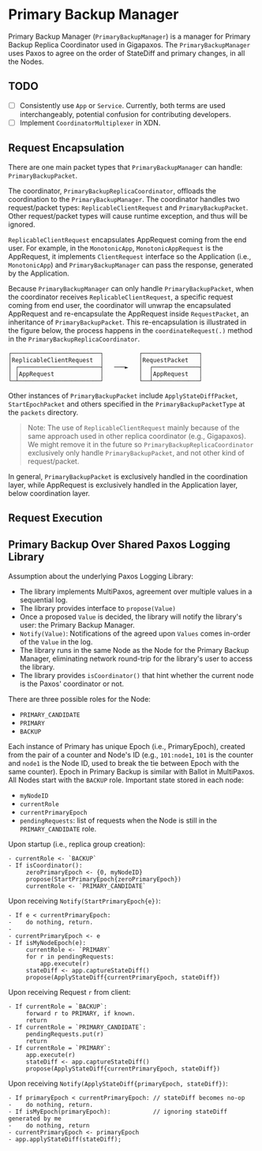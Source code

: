# Primary Backup Manager

Primary Backup Manager (`PrimaryBackupManager`) is a manager for Primary Backup 
Replica Coordinator used in Gigapaxos. The `PrimaryBackupManager` uses Paxos to 
agree on the order of StateDiff and primary changes, in all the Nodes.

## TODO
- [ ] Consistently use `App` or `Service`. Currently, both terms are used 
      interchangeably, potential confusion for contributing developers. 
- [ ] Implement `CoordinatorMultiplexer` in XDN.

## Request Encapsulation

There are one main packet types that `PrimaryBackupManager` can handle: 
`PrimaryBackupPacket`.

The coordinator, `PrimaryBackupReplicaCoordinator`, offloads the coordination
to the `PrimaryBackupManager`. The coordinator handles two request/packet types:
`ReplicableClientRequest` and `PrimaryBackupPacket`. Other request/packet types
will cause runtime exception, and thus will be ignored.

`ReplicableClientRequest` encapsulates AppRequest coming from the end user.
For example, in the `MonotonicApp`, `MonotonicAppRequest` is the AppRequest,
it implements `ClientRequest` interface so the Application (i.e., `MonotonicApp`) 
and `PrimaryBackupManager` can pass the response, generated by the Application.

Because `PrimaryBackupManager` can only handle `PrimaryBackupPacket`, when the 
coordinator receives `ReplicableClientRequest`, a specific request coming from end 
user, the coordinator will unwrap the encapsulated AppRequest and re-encapsulate 
the AppRequest inside `RequestPacket`, an inheritance of `PrimaryBackupPacket`. 
This re-encapsulation is illustrated in the figure below, the process happens 
in the `coordinateRequest(.)` method in the `PrimaryBackupReplicaCoordinator`.

```
┌─────────────────────────┐          ┌────────────────┐
│ReplicableClientRequest  │          │RequestPacket   │
│ ┌───────────────────────┤   ───►   │  ┌─────────────┤
│ │AppRequest             │          │  │AppRequest   │
└─┴───────────────────────┘          └──┴─────────────┘
```
Other instances of `PrimaryBackupPacket` include `ApplyStateDiffPacket`, 
`StartEpochPacket` and others specified in the `PrimaryBackupPacketType`
at the `packets` directory.

> Note: The use of `ReplicableClientRequest` mainly because of the same 
approach used in other replica coordinator (e.g., Gigapaxos). We might 
remove it in the future so `PrimaryBackupReplicaCoordinator` exclusively 
only handle `PrimaryBackupPacket`, and not other kind of request/packet.

In general, `PrimaryBackupPacket` is exclusively handled in the coordination 
layer, while AppRequest is exclusively handled in the Application layer, 
below coordination layer. 

## Request Execution

## Primary Backup Over Shared Paxos Logging Library

Assumption about the underlying Paxos Logging Library:
- The library implements MultiPaxos, agreement over multiple values in a sequential log.
- The library provides interface to `propose(Value)`
- Once a proposed `Value` is decided, the library will notify the library's user: the Primary Backup Manager.
- `Notify(Value)`: Notifications of the agreed upon `Values` comes in-order of the `Value` in the log.
- The library runs in the same Node as the Node for the Primary Backup Manager, eliminating network round-trip for 
  the library's user to access the library.
- The library provides `isCoordinator()` that hint whether the current node is the Paxos' coordinator or not.

There are three possible roles for the Node:
- `PRIMARY_CANDIDATE`
- `PRIMARY`
- `BACKUP`

Each instance of Primary has unique Epoch (i.e., PrimaryEpoch), created from the pair of a counter and Node's ID 
(e.g., `101:node1`, `101` is the counter and `node1` is the Node ID, used to break the tie between Epoch with the same 
counter). Epoch in Primary Backup is similar with Ballot in MultiPaxos. 
All Nodes start with the `BACKUP` role.
Important state stored in each node:
- `myNodeID`
- `currentRole`
- `currentPrimaryEpoch`
- `pendingRequests`: list of requests when the Node is still in the `PRIMARY_CANDIDATE` role.

Upon startup (i.e., replica group creation):
```
- currentRole <- `BACKUP`
- If isCoordinator():
     zeroPrimaryEpoch <- {0, myNodeID}
     propose(StartPrimaryEpoch{zeroPrimaryEpoch})
     currentRole <- `PRIMARY_CANDIDATE`
```

Upon receiving `Notify(StartPrimaryEpoch{e})`:
```
- If e < currentPrimaryEpoch:
-    do nothing, return.
-
- currentPrimaryEpoch <- e
- If isMyNodeEpoch(e):
     currentRole <- `PRIMARY`
     for r in pendingRequests:
         app.execute(r)
     stateDiff <- app.captureStateDiff()
     propose(ApplyStateDiff{currentPrimaryEpoch, stateDiff})

```

Upon receiving Request `r` from client:
```
- If currentRole = `BACKUP`:
     forward r to PRIMARY, if known.
     return
- If currentRole = `PRIMARY_CANDIDATE`:
     pendingRequests.put(r)
     return
- If currentRole = `PRIMARY`:
     app.execute(r)
     stateDiff <- app.captureStateDiff()
     propose(ApplyStateDiff{currentPrimaryEpoch, stateDiff})
```

Upon receiving `Notify(ApplyStateDiff{primaryEpoch, stateDiff})`:
```
- If primaryEpoch < currentPrimaryEpoch: // stateDiff becomes no-op
-    do nothing, return.
- If isMyEpoch(primaryEpoch):            // ignoring stateDiff generated by me 
-    do nothing, return
- currentPrimaryEpoch <- primaryEpoch
- app.applyStateDiff(stateDiff);
```